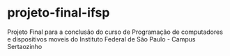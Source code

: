 # projeto-final-ifsp
Projeto Final para a conclusão do curso de Programação de computadores e dispositivos moveis do Instituto Federal de São Paulo - Campus Sertaozinho
